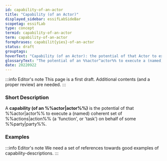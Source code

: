 ```yaml
---
id: capability-of-an-actor
title: "Capability (of an Actor)"
displayed_sidebar: essifLabSideBar
scopetag: essifLab
type: concept
termid: capability-of-an-actor
term: capability-of-an-actor
formphrases: capabilit{yies}-of-an-actor
status: draft
grouptags:
hoverText: "Capability (of an Actor): the potential of that Actor to execute a (named) coherent set of Actions (a 'function', or 'task') on behalf of some Party."
glossaryText: "The potential of an %%actor^actor%% to execute a (named) coherent set of %%actions^action%% (a 'function', or 'task') on behalf of some %%party^party%%."
date: 20220922
---
```


:::info Editor's note
This page is a first draft. Additional contents (and a proper review) are needed.
:::
### Short Description
A **capability (of an %%actor|actor%%)** is the potential of that %%actor|actor%% to execute a (named) coherent set of %%actions|action%% (a 'function', or 'task') on behalf of some %%party|party%%.

### Examples

:::info Editor's note
We need a set of references towards good examples of capability-descriptions.
:::